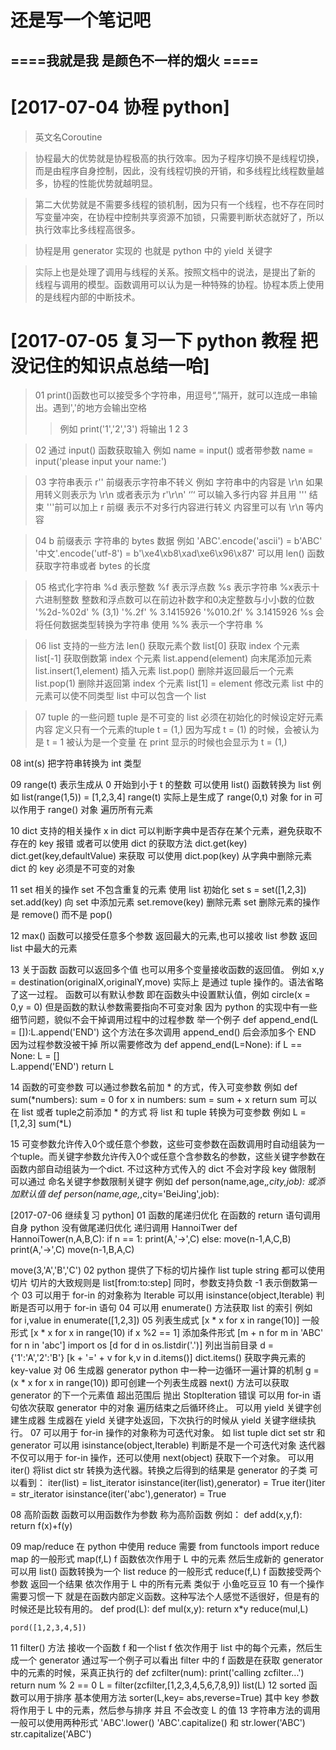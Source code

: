 #    还是写一个笔记吧
## ====我就是我 是颜色不一样的烟火 ====

# [2017-07-04 协程 python]

> 英文名Coroutine

> 协程最大的优势就是协程极高的执行效率。因为子程序切换不是线程切换，而是由程序自身控制，因此，没有线程切换的开销，和多线程比线程数量越多，协程的性能优势就越明显。

> 第二大优势就是不需要多线程的锁机制，因为只有一个线程，也不存在同时写变量冲突，在协程中控制共享资源不加锁，只需要判断状态就好了，所以执行效率比多线程高很多。

> 协程是用 generator 实现的 也就是 python 中的 yield 关键字

> 实际上也是处理了调用与线程的关系。按照文档中的说法，是提出了新的 线程与调用的模型。函数调用可以认为是一种特殊的协程。协程本质上使用的是线程内部的中断技术。

# [2017-07-05 复习一下 python 教程 把没记住的知识点总结一哈]

> 01 print()函数也可以接受多个字符串，用逗号“,”隔开，就可以连成一串输出。遇到','的地方会输出空格
>>    例如 print('1','2','3') 将输出 1 2 3

> 02 通过 input() 函数获取输入 
    例如 name = input() 或者带参数 name = input('please input your name:')

> 03 字符串表示 r'' 前缀表示字符串不转义
    例如 字符串中的内容是 \r\n 如果用转义则表示为 \\r\\n 或者表示为 r'\r\n'
    ‘’‘ 可以输入多行内容 并且用 ''' 结束
    '''前可以加上 r 前缀 表示不对多行内容进行转义 内容里可以有 \r\n 等内容

> 04 b 前缀表示 字符串的 bytes 数据
    例如 'ABC'.encode('ascii') = b'ABC' '中文'.encode('utf-8') = b'\xe4\xb8\xad\xe6\x96\x87'
    可以用 len() 函数 获取字符串或者 bytes 的长度

> 05 格式化字符串
    %d 表示整数 %f 表示浮点数 %s 表示字符串 %x表示十六进制整数
    整数和浮点数可以在前边补数字和0决定整数与小小数的位数　
    '%2d-%02d' % (3,1)
    '%.2f' % 3.1415926
    '%010.2f'  % 3.1415926
    %s 会将任何数据类型转换为字符串
    使用 %% 表示一个字符串 %

> 06 list 支持的一些方法
    len() 获取元素个数
    list[0] 获取 index 个元素
    list[-1] 获取倒数第 index 个元素
    list.append(element) 向末尾添加元素
    list.insert(1,element) 插入元素
    list.pop() 删除并返回最后一个元素
    list.pop(1) 删除并返回第 index 个元素
    list[1] = element 修改元素
    list 中的元素可以使不同类型
    list 中可以包含一个 list

> 07 tuple 的一些问题
    tuple 是不可变的 list 必须在初始化的时候设定好元素内容
    定义只有一个元素的tuple t = (1,) 因为写成 t = (1) 的时候，会被认为是 t = 1 被认为是一个变量
    在 print 显示的时候也会显示为 t = (1,)

08 int(s) 把字符串转换为 int 类型

09 range(t) 表示生成从 0 开始到小于 t 的整数
    可以使用 list() 函数转换为 list 例如 list(range(1,5)) = [1,2,3,4]
    range(t) 实际上是生成了 range(0,t) 对象 for in 可以作用于 range() 对象 遍历所有元素

10 dict 支持的相关操作
    x in dict 可以判断字典中是否存在某个元素，避免获取不存在的 key 报错
    或者可以使用 dict 的获取方法 dict.get(key) dict.get(key,defaultValue) 来获取
    可以使用 dict.pop(key) 从字典中删除元素
    dict 的 key 必须是不可变的对象

11 set 相关的操作 set 不包含重复的元素
    使用 list 初始化 set  s = set([1,2,3])
    set.add(key) 向 set 中添加元素
    set.remove(key) 删除元素 set 删除元素的操作是 remove() 而不是 pop()

12 max() 函数可以接受任意多个参数 返回最大的元素,也可以接收 list 参数 返回 list 中最大的元素

13 关于函数 函数可以返回多个值 也可以用多个变量接收函数的返回值。 例如 x,y = destination(originalX,originalY,move)
    实际上 是通过 tuple 操作的。语法省略了这一过程。
    函数可以有默认参数 即在函数头中设置默认值，例如 circle(x = 0,y = 0)
    但是函数的默认参数需要指向不可变对象 因为 python 的实现中有一些细节问题，貌似不会干掉调用过程中的过程参数
    举一个例子 def append_end(L = []):L.append('END') 这个方法在多次调用 append_end() 后会添加多个 END 因为过程参数没被干掉
    所以需要修改为 
    def append_end(L=None):
        if L == None:
            L = []   
        L.append('END')
        return L

14 函数的可变参数
    可以通过参数名前加 * 的方式，传入可变参数 例如 def sum(*numbers): sum = 0 for x in numbers: sum = sum + x return sum
    可以在 list 或者 tuple之前添加 * 的方式 将 list 和 tuple 转换为可变参数 例如 L = [1,2,3] sum(*L)

15 可变参数允许传入0个或任意个参数，这些可变参数在函数调用时自动组装为一个tuple。而关键字参数允许传入0个或任意个含参数名的参数，这些关键字参数在函数内部自动组装为一个dict.
    不过这种方式传入的 dict 不会对字段 key 做限制
    可以通过 命名关键字参数限制关键字 例如 def person(name,age,*,city,job): 或添加默认值 def person(name,age,*,city='BeiJing',job):

[2017-07-06 继续复习 python]
01 函数的尾递归优化 在函数的 return 语句调用自身 python 没有做尾递归优化
    递归调用 HannoiTwer
def HannoiTower(n,A,B,C):
    if n == 1:
        print(A,'->',C)
    else:
        move(n-1,A,C,B)
        print(A,'->',C)
    move(n-1,B,A,C)

move(3,'A','B','C')
02 python 提供了下标的切片操作 list tuple string 都可以使用切片
    切片的大致规则是 list[from:to:step] 同时，参数支持负数 -1 表示倒数第一个
03 可以用于 for-in 的对象称为 Iterable 可以用 isinstance(object,Iterable) 判断是否可以用于 for-in 语句
04 可以用 enumerate() 方法获取 list 的索引 例如 for i,value in enumerate([1,2,3])
05 列表生成式
    [x * x for x in range(10)] 一般形式
    [x * x for x in range(10) if x %2 == 1] 添加条件形式
    [m + n for m in 'ABC' for n in 'abc']
    import os
    [d for d in os.listdir('.')] 列出当前目录
    d = {'1':'A','2':'B'}
    [k + '=' + v for k,v in d.items()] dict.items() 获取字典元素的 key-value 对
06 生成器 generator python 中一种一边循环一遍计算的机制 
    g = (x * x for x in range(10)) 即可创建一个列表生成器
    next() 方法可以获取 generator 的下一个元素值 超出范围后 抛出 StopIteration 错误
    可以用 for-in 语句依次获取 generator 中的对象 遍历结束之后循环终止。
    可以用 yield 关键字创建生成器 生成器在 yield 关键字处返回，下次执行的时候从 yield 关键字继续执行。
07 可以用于 for-in 操作的对象称为可迭代对象。 如 list tuple dict set str 和 generator
    可以用 isinstance(object,Iterable) 判断是不是一个可迭代对象
    迭代器 不仅可以用于 for-in 操作，还可以使用 next(object) 获取下一个对象。
    可以用 iter() 将list dict str 转换为迭代器。转换之后得到的结果是 generator 的子类
    可以看到：
    iter(list) = list_iterator isinstance(iter(list),generator) = True
    iter()iter = str_iterator isinstance(iter('abc'),generator) = True

08 高阶函数 函数可以用函数作为参数 称为高阶函数 例如：
    def add(x,y,f):
        return f(x)+f(y)

09 map/reduce 在 python 中使用 reduce 需要 from functools import reduce
    map 的一般形式 map(f,L) f 函数依次作用于 L 中的元素 然后生成新的 generator 可以用 list() 函数转换为一个 list
    reduce 的一般形式 reduce(f,L) f 函数接受两个参数 返回一个结果 依次作用于 L 中的所有元素 类似于 小鱼吃豆豆
10 有一个操作需要习惯一下 就是在函数内部定义函数。这种写法个人感觉不适很好，但是有的时候还是比较有用的。
    def prod(L):
        def mul(x,y):
            return x*y
        reduce(mul,L)

    pord([1,2,3,4,5])
11 filter() 方法 接收一个函数 f 和一个list f 依次作用于 list 中的每个元素，然后生成一个 generator 
    通过写一个例子可以看出 filter 中的 f 函数是在获取 generator 中的元素的时候，采真正执行的
    def zcfilter(num):
        print('calling zcfilter...')
        return num % 2 == 0
    L = filter(zcfilter,[1,2,3,4,5,6,7,8,9])
    list(L)
12 sorted 函数可以用于排序 基本使用方法 sorter(L,key= abs,reverse=True) 其中 key 参数将作用于 L 中的元素，然后参与排序 并且 不会改变 L 的值
13 字符串方法的调用一般可以使用两种形式 'ABC'.lower() 'ABC'.capitalize() 和 str.lower('ABC') str.capitalize('ABC')




